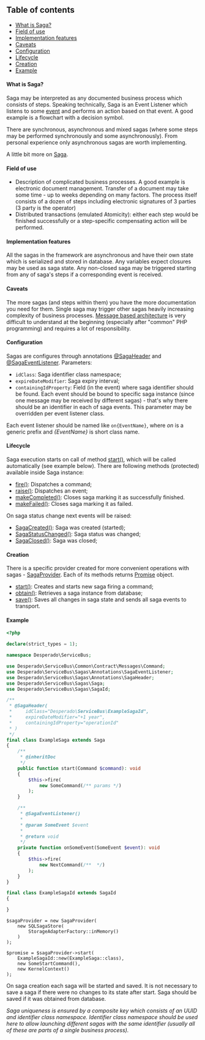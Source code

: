 ## Table of contents
* [What is Saga?](https://github.com/php-service-bus/service-bus/blob/master/doc/en_sagas.md#what-is-saga)
* [Field of use](https://github.com/php-service-bus/service-bus/blob/master/doc/en_sagas.md#field-of-use)
* [Implementation features](https://github.com/php-service-bus/service-bus/blob/master/doc/en_sagas.md#implementation-features)
* [Caveats](https://github.com/php-service-bus/service-bus/blob/master/doc/en_sagas.md#caveats)
* [Configuration](https://github.com/php-service-bus/service-bus/blob/master/doc/en_sagas.md#configuration)
* [Lifecycle](https://github.com/php-service-bus/service-bus/blob/master/doc/en_sagas.md#lifecycle)
* [Creation](https://github.com/php-service-bus/service-bus/blob/master/doc/en_sagas.md#creation)
* [Example](https://github.com/php-service-bus/service-bus/blob/master/doc/en_sagas.md#example)

#### What is Saga?
Saga may be interpreted as any documented business process which consists of steps. Speaking technically, Saga is an Event Listener which listens to some [event](https://github.com/php-service-bus/service-bus/blob/master/doc/en_messages.md#event) and performs an action based on that event. A good example is a flowchart with a decision symbol.

There are synchronous, asynchronous and mixed sagas (where some steps may be performed synchronously and some asynchronously). From personal experience only asynchronous sagas are worth implementing.

A little bit more on [Saga](https://microservices.io/patterns/data/saga.html).

#### Field of use
* Description of complicated business processes. A good example is electronic document management. Transfer of a document may take some time - up to weeks depending on many factors. The process itself consists of a dozen of steps including electronic signatures of 3 parties (3 party is the operator)
* Distributed transactions (emulated Atomicity): either each step would be finished successfully or a step-specific compensating action will be performed.

#### Implementation features
All the sagas in the framework are asynchronous and have their own state which is serialized and stored in database. Any variables expect closures may be used as saga state.
Any non-closed saga may be triggered starting from any of saga's steps if a corresponding event is received.

#### Caveats
The more sagas (and steps within them) you have the more documentation you need for them. Single saga may trigger other sagas heavily increasing complexity of business processes.
[Message based architecture](https://www.enterpriseintegrationpatterns.com/patterns/messaging/Messaging.html) is very difficult to understand at the beginning (especially after "common" PHP programming) and requires a lot of responsibility.

#### Configuration
Sagas are configures through annotations [@SagaHeader](https://github.com/php-service-bus/service-bus/blob/master/src/Sagas/Annotations/SagaHeader.php) and [@SagaEventListener](https://github.com/php-service-bus/service-bus/blob/master/src/Sagas/Annotations/SagaEventListener.php).
Parameters:
 - ```idClass```: Saga identifier class namespace;
 - ```expireDateModifier```: Saga expiry interval;
 - ```containingIdProperty```: Field (in the event) where saga identifier should be found.
 Each event should be bound to specific saga instance (since one message may be received by different sagas) - that's why there should be an identifier in each of saga events. This parameter may be overridden per event listener class.
 
 Each event listener should be named like ```on{EventName}```, where *on* is a generic prefix and *{EventName}* is short class name.
 
 #### Lifecycle
 Saga execution starts on call of method [start()](https://github.com/php-service-bus/service-bus/blob/master/src/Sagas/Saga.php#L133), which will be called automatically (see example below). There are following methods (protected) available inside Saga instance:
- [fire()](https://github.com/php-service-bus/service-bus/blob/master/src/Sagas/Saga.php#L195): Dispatches a command;
- [raise()](https://github.com/php-service-bus/service-bus/blob/master/src/Sagas/Saga.php#L178): Dispatches an event;
- [makeCompleted()](https://github.com/php-service-bus/service-bus/blob/master/src/Sagas/Saga.php#L213): Closes saga marking it as successfully finished.
- [makeFailed()](https://github.com/php-service-bus/service-bus/blob/master/src/Sagas/Saga.php#L232): Closes saga marking it as failed.

On saga status change next events will be raised:
- [SagaCreated()](https://github.com/php-service-bus/service-bus/blob/master/src/Sagas/Contract/SagaCreated.php): Saga was created (started);
- [SagaStatusChanged()](https://github.com/php-service-bus/service-bus/blob/master/src/Sagas/Contract/SagaStatusChanged.php): Saga status was changed;
- [SagaClosed()](https://github.com/php-service-bus/service-bus/blob/master/src/Sagas/Contract/SagaClosed.php): Saga was closed;

#### Creation
There is a specific provider created for more convenient operations with sagas - [SagaProvider](https://github.com/php-service-bus/service-bus/blob/master/src/SagaProvider.php). Each of its methods returns [Promise](https://github.com/amphp/amp/blob/master/lib/Promise.php) object.
- [start()](https://github.com/php-service-bus/service-bus/blob/master/src/SagaProvider.php#L92): Creates and starts new saga firing a command;
- [obtain()](https://github.com/php-service-bus/service-bus/blob/master/src/SagaProvider.php#L145): Retrieves a saga instance from database;
- [save()](https://github.com/php-service-bus/service-bus/blob/master/src/SagaProvider.php#L204): Saves all changes in saga state and sends all saga events to transport.

#### Example

```php
<?php

declare(strict_types = 1);

namespace Desperado\ServiceBus;

use Desperado\ServiceBus\Common\Contract\Messages\Command;
use Desperado\ServiceBus\Sagas\Annotations\SagaEventListener;
use Desperado\ServiceBus\Sagas\Annotations\SagaHeader;
use Desperado\ServiceBus\Sagas\Saga;
use Desperado\ServiceBus\Sagas\SagaId;

/**
 * @SagaHeader(
 *     idClass="Desperado\ServiceBus\ExampleSagaId",
 *     expireDateModifier="+1 year",
 *     containingIdProperty="operationId"
 * )
 */
final class ExampleSaga extends Saga
{
    /**
     * @inheritDoc
     */
    public function start(Command $command): void
    {
        $this->fire(
            new SomeCommand(/** params */)
        );
    }

    /**
     * @SagaEventListener()
     *
     * @param SomeEvent $event
     *
     * @return void
     */
    private function onSomeEvent(SomeEvent $event): void
    {
        $this->fire(
            new NextCommand(/**  */)
        );
    }
}

final class ExampleSagaId extends SagaId
{

}
```

```
$sagaProvider = new SagaProvider(
    new SQLSagaStore(
        StorageAdapterFactory::inMemory()
    )
);

$promise = $sagaProvider->start(
    ExampleSagaId::new(ExampleSaga::class),
    new SomeStartCommand(),
    new KernelContext()
);
```

On saga creation each saga will be started and saved. It is not necessary to save a saga if there were no changes to its state after start. Saga should be saved if it was obtained from database.

*Saga uniqueness is ensured by a composite key which consists of an UUID and identifier class namespace. Identifier class namespace should be used here to allow launching different sagas with the same identifier (usually all of these are parts of a single business process).*
